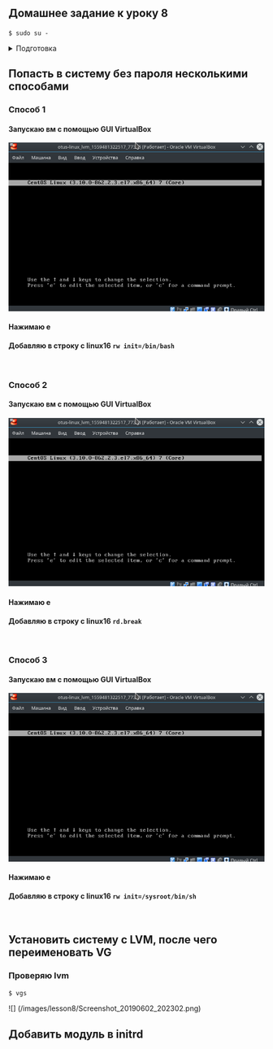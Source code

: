 
## Домашнее задание к уроку 8

```console
$ sudo su -
```

<details><summary>Подготовка</summary>

### Включаю GUI в Vagrantfile

```ruby
vb.gui = true
```

### Редактирую /etc/default/grub

```
GRUB_TIMEOUT=30
```

### Обновляю grub

```
grub2-mkconfig -o /boot/grub2/grub.cfg
```

</details>

## Попасть в систему без пароля несколькими способами

### Способ 1

#### Запускаю вм с помощью GUI VirtualBox

![](/images/lesson8/Screenshot_20190602_173908.png)

#### Нажимаю e

#### Добавляю в строку с linux16 `rw init=/bin/bash`

![]()

### Способ 2

#### Запускаю вм с помощью GUI VirtualBox

![](/images/lesson8/Screenshot_20190602_173908.png)

#### Нажимаю e

#### Добавляю в строку с linux16 `rd.break`

![]()

### Способ 3

#### Запускаю вм с помощью GUI VirtualBox

![](/images/lesson8/Screenshot_20190602_173908.png)

#### Нажимаю e

#### Добавляю в строку с linux16 `rw init=/sysroot/bin/sh`

![]()


## Установить систему с LVM, после чего переименовать VG

### Проверяю lvm

```console
$ vgs
```

![] (/images/lesson8/Screenshot_20190602_202302.png)

### 

## Добавить модуль в initrd

